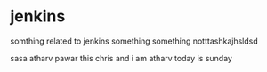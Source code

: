 # jenkins
somthing related to jenkins
something something notttashkajhsldsd

sasa
atharv pawar
this chris and i am atharv
today is sunday
